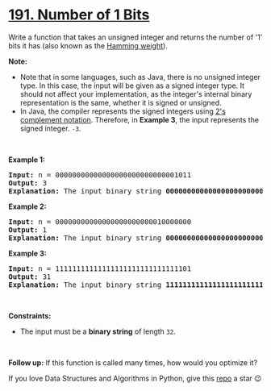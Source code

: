 # [191. Number of 1 Bits][title]

<p>Write a function that takes an unsigned integer and returns the number of '1' bits it has (also known as the <a href="http://en.wikipedia.org/wiki/Hamming_weight" target="_blank">Hamming weight</a>).</p>
<p><strong>Note:</strong></p>
<ul>
<li>Note that in some languages, such as Java, there is no unsigned integer type. In this case, the input will be given as a signed integer type. It should not affect your implementation, as the integer's internal binary representation is the same, whether it is signed or unsigned.</li>
<li>In Java, the compiler represents the signed integers using <a href="https://en.wikipedia.org/wiki/Two%27s_complement" target="_blank">2's complement notation</a>. Therefore, in <strong>Example 3</strong>, the input represents the signed integer. <code>-3</code>.</li>
</ul>
<p> </p>
<p><strong>Example 1:</strong></p>
<pre><strong>Input:</strong> n = 00000000000000000000000000001011
<strong>Output:</strong> 3
<strong>Explanation:</strong> The input binary string <strong>00000000000000000000000000001011</strong> has a total of three '1' bits.
</pre>
<p><strong>Example 2:</strong></p>
<pre><strong>Input:</strong> n = 00000000000000000000000010000000
<strong>Output:</strong> 1
<strong>Explanation:</strong> The input binary string <strong>00000000000000000000000010000000</strong> has a total of one '1' bit.
</pre>
<p><strong>Example 3:</strong></p>
<pre><strong>Input:</strong> n = 11111111111111111111111111111101
<strong>Output:</strong> 31
<strong>Explanation:</strong> The input binary string <strong>11111111111111111111111111111101</strong> has a total of thirty one '1' bits.
</pre>
<p> </p>
<p><strong>Constraints:</strong></p>
<ul>
<li>The input must be a <strong>binary string</strong> of length <code>32</code>.</li>
</ul>
<p> </p>
<strong>Follow up:</strong> If this function is called many times, how would you optimize it?

If you love Data Structures and Algorithms in Python, give this [repo][me] a star :wink:

[title]: https://leetcode.com/problems/number-of-1-bits
[me]: https://github.com/bumblebee211196/awesome-python-leetcode